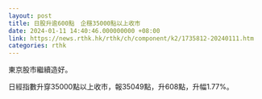 ```yaml
---
layout: post
title: 日股升逾600點　企穩35000點以上收市
date: 2024-01-11 14:40:46.000000000 +08:00
link: https://news.rthk.hk/rthk/ch/component/k2/1735812-20240111.htm
categories: rthk
---
```


東京股市繼續造好。

日經指數升穿35000點以上收市，報35049點，升608點，升幅1.77%。
